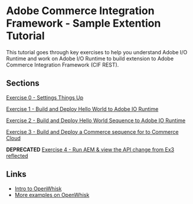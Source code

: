 Adobe Commerce Integration Framework - Sample Extention Tutorial
================================================================

This tutorial goes through key exercises to help you understand Adobe I/O Runtime and work on Adobe I/O Runtime to build extension to Adobe Commerce Integration Framework (CIF REST). 

Sections
--------

[Exercise 0 - Settings Things Up](exercise-00/tutorial-00-setup.md)

[Exercise 1 - Build and Deploy Hello World to Adobe IO Runtime](exercise-01/tutorial-01-hello-world.md)  

[Exercise 2 - Build and Deploy Hello World Sequence to Adobe IO Runtime](exercise-02/tutorial-02-hello-world-sequence.md)  

[Exercise 3 - Build and Deploy a Commerce sequence for to Commerce Cloud](exercise-03/tutorial-03-extend-ccif.md)  

**__DEPRECATED__** [Exercise 4 - Run AEM & view the API change from Ex3 reflected](exercise-04/tutorial-04-modify-deploy-ccif-sequence.md) 

Links
-----
* [Intro to OpenWhisk](https://www.youtube.com/watch?v=phsSvI7JB48 )
* [More examples on OpenWhisk](https://www.raymondcamden.com/2017/01/06/an-example-of-an-openwhisk-sequence)
